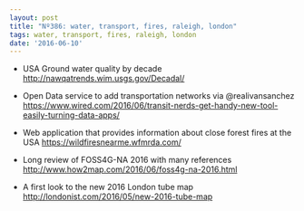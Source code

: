 ```yaml
---
layout: post
title: "Nº386: water, transport, fires, raleigh, london"
tags: water, transport, fires, raleigh, london
date: '2016-06-10'
---
```


* USA Ground water quality by decade
  http://nawqatrends.wim.usgs.gov/Decadal/

* Open Data service to add transportation networks via @realivansanchez
  https://www.wired.com/2016/06/transit-nerds-get-handy-new-tool-easily-turning-data-apps/

* Web application that provides information about close forest fires at the USA
  https://wildfiresnearme.wfmrda.com/

* Long review of FOSS4G-NA 2016 with many references
  http://www.how2map.com/2016/06/foss4g-na-2016.html

* A first look to the new 2016 London tube map
  http://londonist.com/2016/05/new-2016-tube-map

